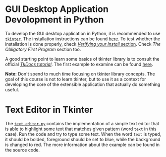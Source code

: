 

# GUI Desktop Application Devolopment in Python

To develop the GUI desktop application in Python, it is recommended
to use [`tkinter`](https://wiki.python.org/moin/TkInter). The installation instructions can be found [here](https://tkdocs.com/tutorial/install.html).
To test whether the installation is done properly, check
[*Verifying your Install* section](https://tkdocs.com/tutorial/install.html). Check *The Obligatory First Program*
section too.

A good starting point to learn some basics of tkinter library is to
consult the official [*TkDocs tutorial*](https://tkdocs.com/tutorial/).
The first example to examine can be found [here](https://tkdocs.com/tutorial/firstexample.html). 

**Note:** Don't spend to much time focusing on tkinter library concepts.
The goal of this course is not to learn tkinter, but to use
it as a context for developing the core of the extensible application
that actually do something useful.


# Text Editor in Tkinter

The [`text_editor.py`](https://github.com/vladaindjic/SPC-exchange-students/blob/master/GUIAppExample/text_editor.py) contains the implementation of a simple text editor
that is able to highlight some text that matches given pattern (word `text` in this case). 
Run the code and try to type some text. When the word `text` is typed,
it should be bolded, foreground should be set to blue, while the background is changed to red. 
The more information about the example can be found in the source code.

